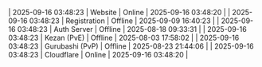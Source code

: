 | 2025-09-16 03:48:23 | Website | Online | 2025-09-16 03:48:20 |
| 2025-09-16 03:48:23 | Registration | Offline | 2025-09-09 16:40:23 |
| 2025-09-16 03:48:23 | Auth Server | Offline | 2025-08-18 09:33:31 |
| 2025-09-16 03:48:23 | Kezan (PvE) | Offline | 2025-08-03 17:58:02 |
| 2025-09-16 03:48:23 | Gurubashi (PvP) | Offline | 2025-08-23 21:44:06 |
| 2025-09-16 03:48:23 | Cloudflare | Online | 2025-09-16 03:48:20 |
